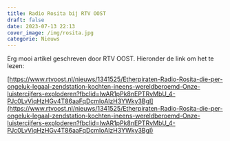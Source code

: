 ```yaml
---
title: Radio Rosita bij RTV OOST
draft: false
date: 2023-07-13 22:13
cover_image: /img/rosita.jpg
categorie: Nieuws
---
```


Erg mooi artikel geschreven door RTV OOST.
Hieronder de link om het te lezen:

[https://www.rtvoost.nl/nieuws/1341525/Etherpiraten-Radio-Rosita-die-per-ongeluk-legaal-zendstation-kochten-ineens-wereldberoemd-Onze-luistercijfers-exploderen?fbclid=IwAR1pPk8nEPTRvMbU_4-PJc0LvViqHzHGv4T86aaFqDcmIoAlzH3YWky3BgI](https://www.rtvoost.nl/nieuws/1341525/Etherpiraten-Radio-Rosita-die-per-ongeluk-legaal-zendstation-kochten-ineens-wereldberoemd-Onze-luistercijfers-exploderen?fbclid=IwAR1pPk8nEPTRvMbU_4-PJc0LvViqHzHGv4T86aaFqDcmIoAlzH3YWky3BgI)